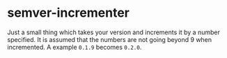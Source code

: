 # semver-incrementer

Just a small thing which takes your version and increments it by a number
specified. It is assumed that the numbers are not going beyond 9 when
incremented. A example `0.1.9` becomes `0.2.0`.
